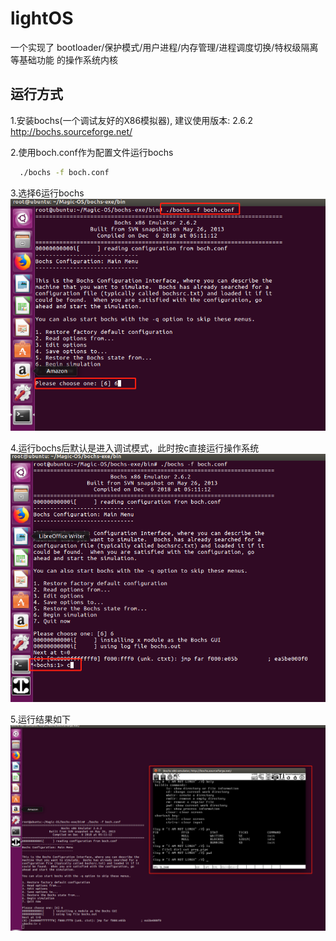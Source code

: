 # lightOS
一个实现了 bootloader/保护模式/用户进程/内存管理/进程调度切换/特权级隔离等基础功能 的操作系统内核

## 运行方式
1.安装bochs(一个调试友好的X86模拟器), 建议使用版本: 2.6.2
  http://bochs.sourceforge.net/
 
2.使用boch.conf作为配置文件运行bochs
```bash
  ./bochs -f boch.conf
```
3.选择6运行bochs
![](https://github.com/gxglls/lightOS/blob/master/png/bochstart.png)

4.运行bochs后默认是进入调试模式，此时按c直接运行操作系统
![](https://github.com/gxglls/lightOS/blob/master/png/bochscontinue.png)

5.运行结果如下
![](https://github.com/gxglls/lightOS/blob/master/png/osstart.png)
